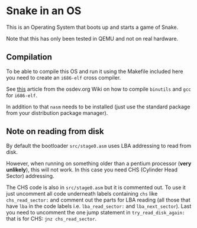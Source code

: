 # Snake in an OS

This is an Operating System that boots up and starts a game of Snake.

Note that this has only been tested in QEMU and not on real hardware.

## Compilation

To be able to compile this OS and run it using the Makefile included here you need to create an `i686-elf` cross compiler.

See [this](https://wiki.osdev.org/GCC_Cross-Compiler) article from the osdev.org Wiki on how to compile `binutils` and `gcc` for `i686-elf`.

In addition to that `nasm` needs to be installed (just use the standard package from your distribution package manager).

## Note on reading from disk

By default the bootloader `src/stage0.asm` uses LBA addressing to read from disk.

However, when running on something older than a pentium processor (**very unlikely**), this will not work. In this case you need CHS (Cylinder Head Sector) addressing.

The CHS code is also in `src/stage0.asm` but it is commented out. To use it just uncomment all code underneath labels containing `chs` like `chs_read_sector:` and comment out the parts for LBA reading (all those that have `lba` in the code labels i.e. `lba_read_sector:` and `lba_next_sector`). Last you need to uncomment the one jump statement in `try_read_disk_again:` that is for CHS: `jnz chs_read_sector`.
